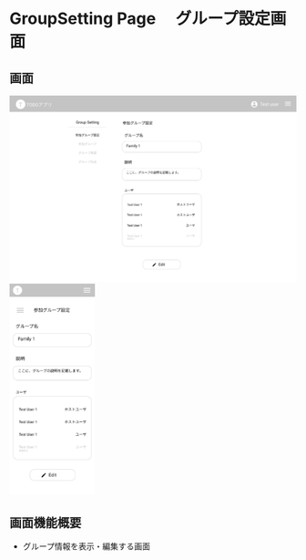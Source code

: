 # GroupSetting Page 　グループ設定画面

## 画面

<img src="./img/group-settings/group%20setting.png" width="600">
<img src="./img/group-settings/group-settings-phone.png" width="150">

## 画面機能概要

- グループ情報を表示・編集する画面
